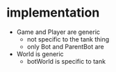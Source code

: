 # implementation
* Game and Player are generic
  * not specific to the tank thing
  * only Bot and ParentBot are
* World is generic
  * botWorld is specific to tank